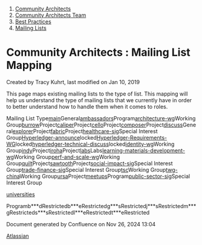 1. [Community Architects](index.html)
2. [Community Architects Team](Community-Architects-Team_20545564.html)
3. [Best Practices](Best-Practices_20545700.html)
4. [Mailing Lists](Mailing-Lists_20545702.html)

# Community Architects : Mailing List Mapping

Created by Tracy Kuhrt, last modified on Jan 10, 2019

This page maps existing mailing lists to the type of list. This mapping will help us understand the type of mailing lists that we currently have in order to better understand how to handle them when it comes to roles.

Mailing List Type[main](https://lists.hyperledger.org/g/main/topics)General[ambassadors](https://lists.hyperledger.org/g/ambassadors/topics)Program[architecture-wg](https://lists.hyperledger.org/g/architecture-wg/topics)Working Group[burrow](https://lists.hyperledger.org/g/burrow/topics)Project[caliper](https://lists.hyperledger.org/g/caliper/topics)Project[cello](https://lists.hyperledger.org/g/cello/topics)Project[composer](https://lists.hyperledger.org/g/composer/topics)Project[discuss](https://lists.hyperledger.org/g/discuss/topics)General[explorer](https://lists.hyperledger.org/g/explorer/topics)Project[fabric](https://lists.hyperledger.org/g/fabric/topics)Project[healthcare-sig](https://lists.hyperledger.org/g/healthcare-sig/topics)Special Interest Group[Hyperledger-announce](https://lists.hyperledger.org/g/Hyperledger-announce/topics)locked[Hyperledger-Requirements-WG](https://lists.hyperledger.org/g/Hyperledger-Requirements-WG/topics)locked[hyperledger-technical-discuss](https://lists.hyperledger.org/g/hyperledger-technical-discuss/topics)locked[identity-wg](https://lists.hyperledger.org/g/identity-wg/topics)Working Group[indy](https://lists.hyperledger.org/g/indy/topics)Project[iroha](https://lists.hyperledger.org/g/iroha/topics)Project[labs](https://lists.hyperledger.org/g/labs/topics)Labs[learning-materials-development-wg](https://lists.hyperledger.org/g/learning-materials-development-wg/topics)Working Group[perf-and-scale-wg](https://lists.hyperledger.org/g/perf-and-scale-wg/topics)Working Group[quilt](https://lists.hyperledger.org/g/quilt/topics)Project[sawtooth](https://lists.hyperledger.org/g/sawtooth/topics)Project[social-impact-sig](https://lists.hyperledger.org/g/social-impact-sig/topics)Special Interest Group[trade-finance-sig](https://lists.hyperledger.org/g/trade-finance-sig/topics)Special Interest Group[tsc](https://lists.hyperledger.org/g/tsc/topics)Working Group[twg-china](https://lists.hyperledger.org/g/twg-china/topics)Working Group[ursa](https://lists.hyperledger.org/g/ursa/topics)Project[meetups](https://lists.hyperledger.org/g/meetups/topics)Program[public-sector-sig](https://lists.hyperledger.org/g/public-sector-sig/topics)Special Interest Group

[universities](https://lists.hyperledger.org/g/universities)

Programb\*\*\*dRestrictedb\*\*\*eRestrictedg\*\*\*sRestrictedj\*\*\*sRestrictedm\*\*\*gRestricteds\*\*\*sRestrictedl\*\*\*eRestrictedt\*\*\*eRestricted

Document generated by Confluence on Nov 26, 2024 13:04

[Atlassian](http://www.atlassian.com/)
